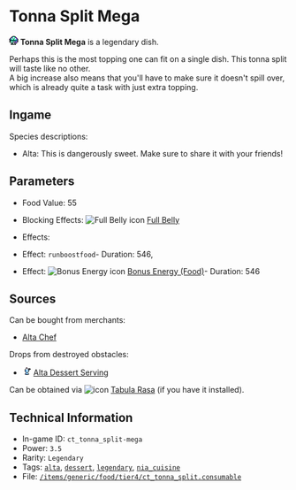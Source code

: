 # Tonna Split Mega

<img src="https://raw.githubusercontent.com/Ceterai/Enternia/main/items/generic/food/other/images/ct_tonna_split_mega.png" alt="Tonna Split Mega icon" loading="lazy" height="16px" width="auto" /> **Tonna Split Mega** is a legendary dish.

Perhaps this is the most topping one can fit on a single dish. This tonna split will taste like no other.  
A big increase also means that you'll have to make sure it doesn't spill over, which is already quite a task with just extra topping.

## Ingame

Species descriptions:

- Alta: This is dangerously sweet. Make sure to share it with your friends!

## Parameters

- Food Value: 55
- Blocking Effects: <img src="https://starbounder.org/mediawiki/images/6/60/Status_Well_Fed.png" alt="Full Belly icon" loading="lazy" height="16px" width="16px" /> [Full Belly](https://starbounder.org/Full_Belly)
- Effects: 

- Effect: `runboostfood`- Duration: 546, 

- Effect: <img src="https://starbounder.org/mediawiki/images/thumb/5/57/Status_Energy_Boost.png/48px-Status_Energy_Boost.png" alt="Bonus Energy icon" loading="lazy" height="16px" width="16px" /> [Bonus Energy (Food)](https://starbounder.org/Status_Effects#Stat_Boosts)- Duration: 546

## Sources

Can be bought from merchants:

- [Alta Chef](https://ceterai.github.io/MyEnternia/Wiki/AltaChef)

Drops from destroyed obstacles:

- <img src="https://raw.githubusercontent.com/Ceterai/Enternia/main/objects/alta/special/food/dessert/icon.png" alt="Alta Dessert Serving icon" loading="lazy" height="16px" width="auto" /> [Alta Dessert Serving](https://ceterai.github.io/MyEnternia/Wiki/AltaDessertServing)

Can be obtained via <img src="https://steamuserimages-a.akamaihd.net/ugc/263843960696222713/3EC9A7C005541F7D577EBCB8C5736B4EFC9973D6/" alt="icon" width="8" height="12"/> [Tabula Rasa](https://community.playstarbound.com/resources/the-tabula-rasa.3222/) (if you have it installed).

## Technical Information

- In-game ID: `ct_tonna_split-mega`
- Power: `3.5`
- Rarity: `Legendary`
- Tags: [`alta`](https://ceterai.github.io/MyEnternia/Wiki/Tags/Alta), [`dessert`](https://ceterai.github.io/MyEnternia/Wiki/Tags/Dessert), [`legendary`](https://ceterai.github.io/MyEnternia/Wiki/Tags/Legendary), [`nia_cuisine`](https://ceterai.github.io/MyEnternia/Wiki/Tags/NiaCuisine)
- File: [`/items/generic/food/tier4/ct_tonna_split.consumable`](https://github.com/Ceterai/Enternia/blob/main/items/generic/food/tier4/ct_tonna_split.consumable)
